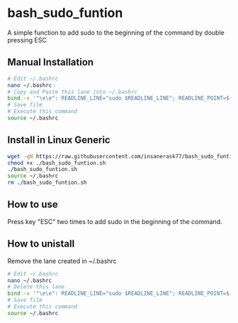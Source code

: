 # bash_sudo_funtion
A simple function to add sudo to the beginning of the command by double pressing ESC

## Manual Installation
```bash
# Edit ~/.bashrc
nano ~/.bashrc
# Copy and Paste this lane into ~/.bashrc
bind -x '"\e\e": READLINE_LINE="sudo $READLINE_LINE"; READLINE_POINT=$((READLINE_POINT + 5))'
# Save file
# Execute this command
source ~/.bashrc

```

## Install in Linux Generic

```bash
wget -qN https://raw.githubusercontent.com/insanerask77/bash_sudo_funtion/main/bash_sudo_funtion.sh
chmod +x ./bash_sudo_funtion.sh
./bash_sudo_funtion.sh
source ~/.bashrc
rm ./bash_sudo_funtion.sh
```

## How to use

 Press key "ESC" two times to add sudo in the beginning of the command.

 ## How to unistall

 Remove the lane created in ~/.bashrc

 ```bash
# Edit ~/.bashrc
nano ~/.bashrc
# Delete this lane
bind -x '"\e\e": READLINE_LINE="sudo $READLINE_LINE"; READLINE_POINT=$((READLINE_POINT + 5))'
# Save file
# Execute this command
source ~/.bashrc
```
